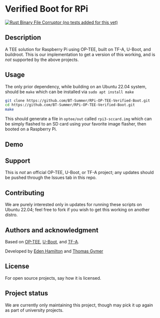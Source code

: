 # Verified Boot for RPi

[![Rust Binary File Corruptor (no tests added for this yet)](https://github.com/BT-Summer/RPi-OP-TEE-Verified-Boot/actions/workflows/rust.yml/badge.svg)](https://github.com/BT-Summer/RPi-OP-TEE-Verified-Boot/actions/workflows/rust.yml)

## Description
A TEE solution for Raspberry Pi using OP-TEE, built on TF-A, U-Boot, and buildroot.
This is our implementation to get a version of this working, and is *not* supported by the above projects.

## Usage

The only prior dependency, while building on an Ubuntu 22.04 system, should be `make` which can be installed via `sudo apt install make`

```bash
git clone https://github.com/BT-Summer/RPi-OP-TEE-Verified-Boot.git
cd https://github.com/BT-Summer/RPi-OP-TEE-Verified-Boot.git
make
```

This should generate a file in `optee/out` called `rpi3-sccard.img` which can be simply flashed to an SD card using your favorite image flasher, then booted on a Raspberry Pi.

## Demo


## Support
This is *not* an official OP-TEE, U-Boot, or TF-A project; any updates should be pushed through the Issues tab in this repo.

## Contributing
We are purely interested only in updates for running these scripts on Ubuntu 22.04; feel free to fork if you wish to get this working on another distro.

## Authors and acknowledgment
Based on [OP-TEE](https://github.com/OP-TEE), [U-Boot](https://github.com/u-boot), and [TF-A](https://github.com/ARM-software/arm-trusted-firmware).

Developed by [Eden Hamilton](https://github.com/EdenH1234) and [Thomas Gymer](https://github.com/TommyGymer)

## License
For open source projects, say how it is licensed.

## Project status
We are currently only maintaining this project, though may pick it up again as part of university projects.
